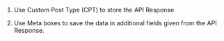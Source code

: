 1. Use Custom Post Type (CPT) to store the API Response

2. Use Meta boxes to save the data in additional fields given from the API
Response. 
